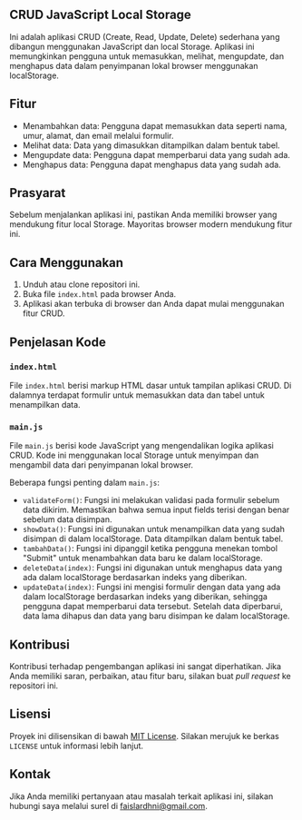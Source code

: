## CRUD JavaScript Local Storage

Ini adalah aplikasi CRUD (Create, Read, Update, Delete) sederhana yang dibangun menggunakan JavaScript dan local Storage. Aplikasi ini memungkinkan pengguna untuk memasukkan, melihat, mengupdate, dan menghapus data dalam penyimpanan lokal browser menggunakan localStorage.

## Fitur

- Menambahkan data: Pengguna dapat memasukkan data seperti nama, umur, alamat, dan email melalui formulir.
- Melihat data: Data yang dimasukkan ditampilkan dalam bentuk tabel.
- Mengupdate data: Pengguna dapat memperbarui data yang sudah ada.
- Menghapus data: Pengguna dapat menghapus data yang sudah ada.

## Prasyarat

Sebelum menjalankan aplikasi ini, pastikan Anda memiliki browser yang mendukung fitur local Storage. Mayoritas browser modern mendukung fitur ini.

## Cara Menggunakan

1. Unduh atau clone repositori ini.
2. Buka file `index.html` pada browser Anda.
3. Aplikasi akan terbuka di browser dan Anda dapat mulai menggunakan fitur CRUD.

## Penjelasan Kode

### `index.html`

File `index.html` berisi markup HTML dasar untuk tampilan aplikasi CRUD. Di dalamnya terdapat formulir untuk memasukkan data dan tabel untuk menampilkan data.

### `main.js`

File `main.js` berisi kode JavaScript yang mengendalikan logika aplikasi CRUD. Kode ini menggunakan local Storage untuk menyimpan dan mengambil data dari penyimpanan lokal browser.

Beberapa fungsi penting dalam `main.js`:

- `validateForm()`: Fungsi ini melakukan validasi pada formulir sebelum data dikirim. Memastikan bahwa semua input fields terisi dengan benar sebelum data disimpan.
- `showData()`: Fungsi ini digunakan untuk menampilkan data yang sudah disimpan di dalam localStorage. Data ditampilkan dalam bentuk tabel.
- `tambahData()`: Fungsi ini dipanggil ketika pengguna menekan tombol "Submit" untuk menambahkan data baru ke dalam localStorage.
- `deleteData(index)`: Fungsi ini digunakan untuk menghapus data yang ada dalam localStorage berdasarkan indeks yang diberikan.
- `updateData(index)`: Fungsi ini mengisi formulir dengan data yang ada dalam localStorage berdasarkan indeks yang diberikan, sehingga pengguna dapat memperbarui data tersebut. Setelah data diperbarui, data lama dihapus dan data yang baru disimpan ke dalam localStorage.

## Kontribusi

Kontribusi terhadap pengembangan aplikasi ini sangat diperhatikan. Jika Anda memiliki saran, perbaikan, atau fitur baru, silakan buat _pull request_ ke repositori ini.

## Lisensi

Proyek ini dilisensikan di bawah [MIT License](https://opensource.org/licenses/MIT). Silakan merujuk ke berkas `LICENSE` untuk informasi lebih lanjut.

## Kontak

Jika Anda memiliki pertanyaan atau masalah terkait aplikasi ini, silakan hubungi saya melalui surel di faislardhni@gmail.com.
